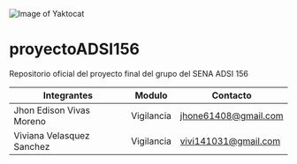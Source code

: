 ![Image of Yaktocat](https://cdn.slidesharecdn.com/profile-photo-andresruda85-48x48.jpg?cb=1523464423)
# proyectoADSI156
Repositorio oficial del proyecto final del grupo del SENA ADSI 156


Integrantes | Modulo | Contacto
------------ | ------------- | -------------
Jhon Edison Vivas Moreno | Vigilancia | jhone61408@gmail.com
Viviana Velasquez Sanchez | Vigilancia | vivi141031@gmail.com
